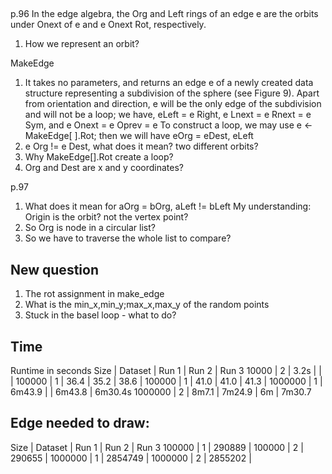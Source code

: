 ##
p.96
In the edge algebra, the Org and Left rings of an edge e are the orbits under
Onext of e and e Onext Rot, respectively.
1. How we represent an orbit?

MakeEdge
 1. It takes no parameters,
and returns an edge e of a newly created data structure representing a subdivision
of the sphere (see Figure 9). Apart from orientation and direction, e will be the
only edge of the subdivision and will not be a loop; we have, eLeft
= e Right, e Lnext = e Rnext = e Sym, and e Onext = e Oprev = e
To construct a loop, we may use e <- MakeEdge[ ].Rot; then we will have eOrg = eDest, eLeft
2. e Org != e Dest, what does it mean? two different orbits?
3. Why  MakeEdge[].Rot create a loop?
4. Org and Dest are x and y coordinates?

p.97
1. What does it mean for aOrg = bOrg, aLeft != bLeft
My understanding: Origin is the orbit? not the vertex point?
2. So Org is node in a circular list?
3. So we have to traverse the whole list to compare?


## New question
1. The rot assignment in make_edge
2. What is the min_x,min_y;max_x,max_y of the random points
3. Stuck in the basel loop - what to do?

## Time
Runtime in seconds
Size | Dataset | Run 1 | Run 2 | Run 3
10000 | 2 | 3.2s | | |
100000 | 1 | 36.4 | 35.2 | 38.6 |
100000 | 1 | 41.0 | 41.0 | 41.3 |
1000000 | 1 | 6m43.9 |  | 6m43.8 | 6m30.4s
1000000 | 2 | 8m7.1 | 7m24.9 | 6m | 7m30.7



## Edge needed to draw:
Size | Dataset | Run 1 | Run 2 | Run 3
100000 | 1 | 290889 |
100000 | 2 | 290655 |
1000000 | 1 | 2854749 |
1000000 | 2 | 2855202 |


